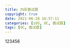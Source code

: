 ```yaml
---
title: 内存面试题
copyright: true
date: 2021-06-28 16:57:11
categories: [iOS, OC, 面试题]
tags: [OC, 面试题]
---
```


123456

